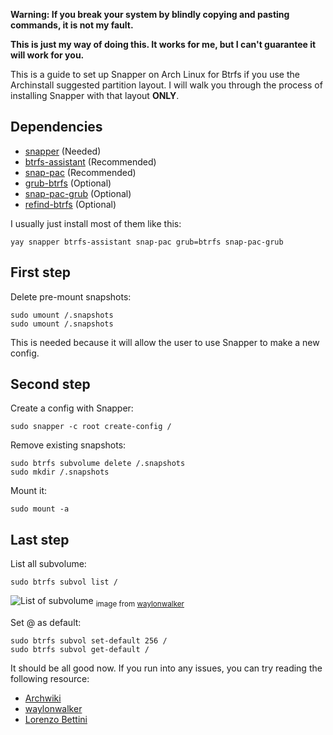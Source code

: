 **Warning: If you break your system by blindly copying and pasting commands, it is not my fault.**

**This is just my way of doing this. It works for me, but I can't guarantee it will work for you.**

This is a guide to set up Snapper on Arch Linux for Btrfs if you use the Archinstall suggested partition layout. I will walk you through the process of installing Snapper with that layout **ONLY**.

## Dependencies

+ [snapper](https://archlinux.org/packages/extra/x86_64/snapper/) (Needed)
+ [btrfs-assistant](https://aur.archlinux.org/packages/btrfs-assistant/) (Recommended)
+ [snap-pac](https://archlinux.org/packages/?name=snap-pac) (Recommended)
+ [grub-btrfs](https://archlinux.org/packages/?name=grub-btrfs) (Optional)
+ [snap-pac-grub](https://aur.archlinux.org/packages/snap-pac-grub/) (Optional)
+ [refind-btrfs](https://aur.archlinux.org/packages/refind-btrfs/) (Optional)

I usually just install most of them like this:
```
yay snapper btrfs-assistant snap-pac grub=btrfs snap-pac-grub
```


## First step

Delete pre-mount snapshots:

```
sudo umount /.snapshots
sudo umount /.snapshots
```

This is needed because it will allow the user to use Snapper to make a new config.

## Second step

Create a config with Snapper:

```
sudo snapper -c root create-config /
```

Remove existing snapshots:
```
sudo btrfs subvolume delete /.snapshots
sudo mkdir /.snapshots
```

Mount it:
```
sudo mount -a    
```

## Last step

List all subvolume:
```
sudo btrfs subvol list /  
```
![List of subvolume](https://screenshots.waylonwalker.com/btrfs-subvol-get-default.webp)
<sub>image from [waylonwalker](https://waylonwalker.com/setting-up-snapper-on-arch/##sudo+btrfs+subvol+list+/)</sub>

Set @ as default:

```
sudo btrfs subvol set-default 256 /
sudo btrfs subvol get-default /  
```

It should be all good now. If you run into any issues, you can try reading the following resource:

+ [Archwiki](https://wiki.archlinux.org/title/Snapper)
+ [waylonwalker](https://waylonwalker.com/setting-up-snapper-on-arch/)
+ [Lorenzo Bettini](https://www.lorenzobettini.it/2023/03/snapper-and-grub-btrfs-in-arch-linux/)
